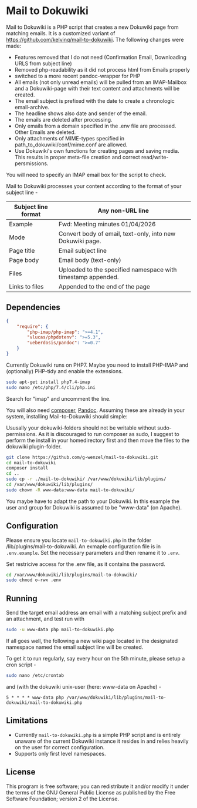 # Mail to Dokuwiki

Mail to Dokuwiki is a PHP script that creates a new Dokuwiki page from matching emails. It is a customized variant of https://github.com/kelvinq/mail-to-dokuwiki.
The following changes were made:
* Features removed that I do not need (Confirmation Email, Downloading URLS from subject line) 
* Removed php-readability as it did not process html from Emails properly
* switched to a more recent pandoc-wrapper for PHP
* All emails (not only unread emails) will be pulled from an IMAP-Mailbox and a Dokuwiki-page with their text content and attachments will be created. 
* The email subject is prefixed with the date to create a chronologic email-archive.
* The headline shows also date and sender of the email.
* The emails are deleted after processing.
* Only emails from a domain specified in the .env file are processed. Other Emails are deleted.
* Only attachments of MIME-types specified in path_to_dokuwiki/conf/mime.conf  are allowed.
* Use Dokuwiki's own functions for creating pages and saving media. This results in proper meta-file creation and correct read/write-persmissions.

You will need to specify an IMAP email box for the script to check.

Mail to Dokuwiki processes your content according to the format of your subject line -

| Subject line format |   Any non-URL line    |
| ------------------- | --------------------------------------------------------------- |
| Example             | Fwd: Meeting minutes 01/04/2026      |
| Mode                | Convert body of email, text-only, into new Dokuwiki page.    |
| Page title          | Email subject line                                           |
| Page body           | Email body (text-only)                                       |
| Files               | Uploaded to the specified namespace with timestamp appended. |
| Links to files      | Appended to the end of the page       |

## Dependencies

```json
{
    "require": {
        "php-imap/php-imap": ">=4.1",
        "vlucas/phpdotenv": ">=5.3",
        "ueberdosis/pandoc": ">=0.7"
    }
}
```

Currently Dokuwiki runs on PHP7. Maybe you need to install PHP-IMAP and (optionally) PHP-tidy and enable the extensions.
```bash
sudo apt-get install php7.4-imap
sudo nano /etc/php/7.4/cli/php.ini
```
Search for "imap" and uncomment the line.

You will also need [composer](https://getcomposer.org/doc/00-intro.md#installation-linux-unix-macos), [Pandoc](https://pandoc.org/installing.html). Assuming these are already in your system, installing Mail-to-Dokuwiki should simple:

Ususally your dokuwiki-folders should not be writable without sudo-permissions. As it is discouraged to run composer as sudo, I suggest to perform the install in your homedirectory first and then move the files to the dokuwiki plugin-folder.

```bash
git clone https://github.com/g-wenzel/mail-to-dokuwiki.git
cd mail-to-dokuwiki
composer install
cd ..
sudo cp -r ./mail-to-dokuwiki/ /var/www/dokuwiki/lib/plugins/
cd /var/www/dokuwiki/lib/plugins/
sudo chown -R www-data:www-data mail-to-dokuwiki/
```
You maybe have to adapt the path to your Dokuwiki. In this example the user and group for Dokuwiki is assumed to be "www-data" (on Apache).

## Configuration

Please ensure you locate `mail-to-dokuwiki.php` in the folder /lib/plugins/mail-to-dokuwiki. An exmaple configuration file is in `.env.example`. Set the necessary parameters and then rename it to `.env`.

Set restricive access for the .env file, as it contains the password.

```bash
cd /var/www/dokuwiki/lib/plugins/mail-to-dokuwiki/
sudo chmod o-rwx .env
```

## Running

Send the target email address am email with a matching subject prefix and an attachment, and test run with 

```bash
sudo -u www-data php mail-to-dokuwiki.php
```

If all goes well, the following a new wiki page located in the designated namespace named the email subject line will be created.



To get it to run regularly, say every hour on the 5th minute, please setup a cron script -

```bash
sudo nano /etc/crontab
```

and (with the dokuwiki unix-user (here: www-data on Apache) -

```
5 * * * * www-data php /var/www/dokuwiki/lib/plugins/mail-to-dokuwiki/mail-to-dokuwiki.php
```

## Limitations

* Currently `mail-to-dokuwiki.php` is a simple PHP script and is entirely unaware of the current Dokuwiki instance it resides in and relies heavily on the user for correct configuration.
* Supports only first level namespaces.

## License

This program is free software; you can redistribute it and/or modify it under the terms of the GNU General Public License as published by the Free Software Foundation; version 2 of the License.
